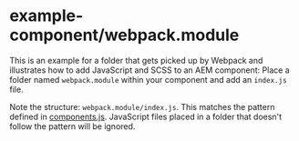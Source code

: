 # example-component/webpack.module

This is an example for a folder that gets picked up by Webpack and illustrates how to add JavaScript and SCSS to an AEM component: Place a folder named `webpack.module` within your component and add an `index.js` file.

Note the structure: `webpack.module/index.js`. This matches the pattern defined in [components.js](../../../../../webpack.project/entries/components.js). JavaScript files placed in a folder that doesn't follow the pattern will be ignored.
